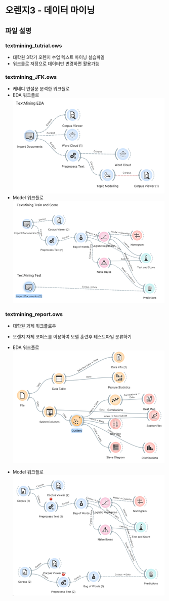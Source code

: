 # 오렌지3 - 데이터 마이닝
## 파일 설명
### textmining_tutrial.ows
- 대학원 3학기 오렌지 수업 텍스트 마이닝 실습파일
- 워크를로 저장으로 데이터만 변경하면 활용가능
### textmining_JFK.ows
- 케네디 연설문 분석한 워크플로
- EDA 워크플로
![](./images/2022-01-20-22-32-26.png)
- Model 워크플로
![](./images/2022-01-20-22-33-20.png)

### textmining_report.ows
- 대학원 과제 워크플로우
- 오렌지 자체 코퍼스를 이용하여 모델 훈련후 테스트파일 분류하기 

- EDA 워크플로
![](./images/2022-01-20-22-30-22.png)

- Model 워크플로
![](./images/2022-01-20-22-31-13.png)
